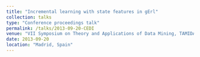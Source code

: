 ```yaml
---
title: "Incremental learning with state features in gErl"
collection: talks
type: "Conference proceedings talk"
permalink: /talks/2013-09-20-CEDI
venue: "VII Symposium on Theory and Applications of Data Mining, TAMIDA 2013 (CEDI 2013)"
date: 2013-09-20
location: "Madrid, Spain"
---
```



